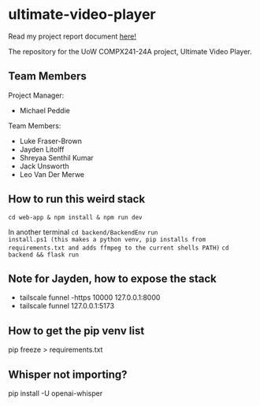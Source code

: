 # ultimate-video-player

Read my project report document [here!](https://github.com/JayBigGuy10/ultimate-video-player/blob/main/Jayden%20Litolff%20-%20COMPX241%20Individual%20Report%20%26%20Logbook%20-%20UltimateVideoPlayer.pdf)

The repository for the UoW COMPX241-24A project, Ultimate Video Player.

## Team Members

Project Manager: 
- Michael Peddie

Team Members: 
- Luke Fraser-Brown
- Jayden Litolff
- Shreyaa Senthil Kumar
- Jack Unsworth
- Leo Van Der Merwe

## How to run this weird stack
<code>cd web-app & npm install & npm run dev</code>

In another terminal
<code>cd backend/BackendEnv</code>
<code>run install.ps1 (this makes a python venv, pip installs from requirements.txt and adds ffmpeg to the current shells PATH)</code>
<code>cd backend && flask run</code>


## Note for Jayden, how to expose the stack
- tailscale funnel -https 10000 127.0.0.1:8000
- tailscale funnel 127.0.0.1:5173

## How to get the pip venv list
pip freeze > requirements.txt

## Whisper not importing?
pip install -U openai-whisper
